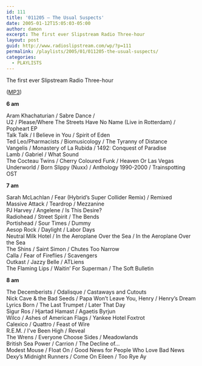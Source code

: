 ```yaml
---
id: 111
title: '011205 – The Usual Suspects'
date: 2005-01-12T15:05:03-05:00
author: damon
excerpt: The first ever Slipstream Radio Three-hour
layout: post
guid: http://www.radioslipstream.com/wp/?p=111
permalink: /playlists/2005/01/011205-the-usual-suspects/
categories:
  - PLAYLISTS
---
```

The first ever Slipstream Radio Three-hour

([MP3](/radio/slipstream011205.mp3))

<strong>6 am</strong></font>

Aram Khachaturian / Sabre Dance /  
U2 / Please/Where The Streets Have No Name (Live in Rotterdam) / Popheart EP  
Talk Talk / I Believe in You / Spirit of Eden  
Ted Leo/Pharmacists / Biomusicology / The Tyranny of Distance  
Vangelis / Monastery of La Rubida / 1492: Conquest of Paradise  
Lamb / Gabriel / What Sound  
The Cocteau Twins / Cherry Coloured Funk / Heaven Or Las Vegas  
Underworld / Born Slippy (Nuxx) / Anthology 1990-2000 / Trainspotting OST

<strong>7 am</strong></font>

Sarah McLachlan / Fear (Hybrid’s Super Collider Remix) / Remixed  
Massive Attack / Teardrop / Mezzanine  
PJ Harvey / Angelene / Is This Desire?  
Radiohead / Street Spirit / The Bends  
Portishead / Sour Times / Dummy  
Aesop Rock / Daylight / Labor Days  
Neutral Milk Hotel / In the Aeroplane Over the Sea / In the Aeroplane Over the Sea  
The Shins / Saint Simon / Chutes Too Narrow  
Calla / Fear of Fireflies / Scavengers  
Outkast / Jazzy Belle / ATLiens  
The Flaming Lips / Waitin’ For Superman / The Soft Bulletin

<strong>8 am</strong></font>

The Decemberists / Odalisque / Castaways and Cutouts  
Nick Cave & the Bad Seeds / Papa Won’t Leave You, Henry / Henry’s Dream  
Lyrics Born / The Last Trumpet / Later That Day  
Sigur Ros / Hjartad Hamast / Agaetis Byrjun  
Wilco / Ashes of American Flags / Yankee Hotel Foxtrot  
Calexico / Quattro / Feast of Wire  
R.E.M. / I’ve Been High / Reveal  
The Wrens / Everyone Choose Sides / Meadowlands  
British Sea Power / Carrion / The Decline of…  
Modest Mouse / Float On / Good News for People Who Love Bad News  
Dexy’s Midnight Runners / Come On Eileen / Too Rye Ay